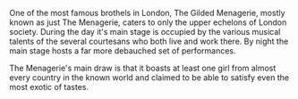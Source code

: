 
One of the most famous brothels in London, The Gilded Menagerie, mostly known as just The Menagerie, caters to only the upper echelons of London society. During the day it's main stage is occupied by the various musical talents of the several courtesans who both live and work there. By night the main stage hosts a far more debauched set of performances.

The Menagerie's main draw is that it boasts at least one girl from almost every country in the known world and claimed to be able to satisfy even the most exotic of tastes. 